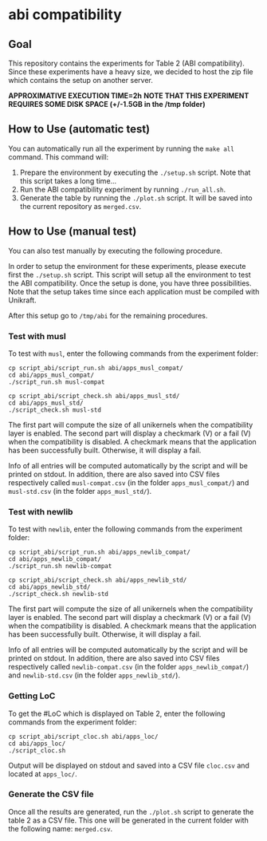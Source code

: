 # abi compatibility

## Goal

This repository contains the experiments for Table 2 (ABI
compatibility). Since these experiments have a heavy size, we decided
to host the zip file which contains the setup on another server.

**APPROXIMATIVE EXECUTION TIME=2h**
**NOTE THAT THIS EXPERIMENT REQUIRES SOME DISK SPACE (+/-1.5GB in the /tmp folder)**

## How to Use (automatic test)

You can automatically run all the experiment by running the `make all`
command. This command will:

1. Prepare the environment by executing the `./setup.sh` script. Note
that this script takes a long time...
2. Run the ABI compatibility experiment by running `./run_all.sh`. 
3. Generate the table by running the `./plot.sh` script. It will be
saved into the current repository as `merged.csv`.

## How to Use (manual test)

You can also test manually by executing the following procedure.

In order to setup the environment for these experiments, please
execute first the `./setup.sh` script. This script will setup all the
environment to test the ABI compatibility. Once the setup is done, you
have three possibilities. Note that the setup takes time since each
application must be compiled with Unikraft.

After this setup go to `/tmp/abi` for the remaining procedures.

### Test with musl

To test with `musl`, enter the following commands from the experiment
folder:
```
cp script_abi/script_run.sh abi/apps_musl_compat/
cd abi/apps_musl_compat/
./script_run.sh musl-compat

cp script_abi/script_check.sh abi/apps_musl_std/
cd abi/apps_musl_std/
./script_check.sh musl-std
```

The first part will compute the size of all unikernels when the
compatibility layer is enabled.
The second part will display a checkmark (V) or a fail (V) when the
compatibility is disabled. A checkmark means that the application has
been successfully built. Otherwise, it will display a fail.

Info of all entries will be computed automatically by the script and
will be printed on stdout. In addition, there are also saved into
CSV files respectively called `musl-compat.csv` (in the folder
`apps_musl_compat/`) and `musl-std.csv` (in the folder
`apps_musl_std/`).


### Test with newlib

To test with `newlib`, enter the following commands from the experiment
folder:
```
cp script_abi/script_run.sh abi/apps_newlib_compat/
cd abi/apps_newlib_compat/
./script_run.sh newlib-compat

cp script_abi/script_check.sh abi/apps_newlib_std/
cd abi/apps_newlib_std/
./script_check.sh newlib-std
```

The first part will compute the size of all unikernels when the
compatibility layer is enabled.
The second part will display a checkmark (V) or a fail (V) when the
compatibility is disabled. A checkmark means that the application has
been successfully built. Otherwise, it will display a fail.

Info of all entries will be computed automatically by the script and
will be printed on stdout. In addition, there are also saved into
CSV files respectively called `newlib-compat.csv` (in the folder
`apps_newlib_compat/`) and `newlib-std.csv` (in the folder
`apps_newlib_std/`).

### Getting LoC

To get the #LoC which is displayed on Table 2, enter the following
commands from the experiment folder:
```
cp script_abi/script_cloc.sh abi/apps_loc/
cd abi/apps_loc/
./script_cloc.sh
```
Output will be displayed on stdout and saved into a CSV file
`cloc.csv` and located at `apps_loc/`.

### Generate the CSV file

Once all the results are generated, run the `./plot.sh` script to
generate the table 2 as a CSV file. This one will be generated in the
current folder with the following name: `merged.csv`.
